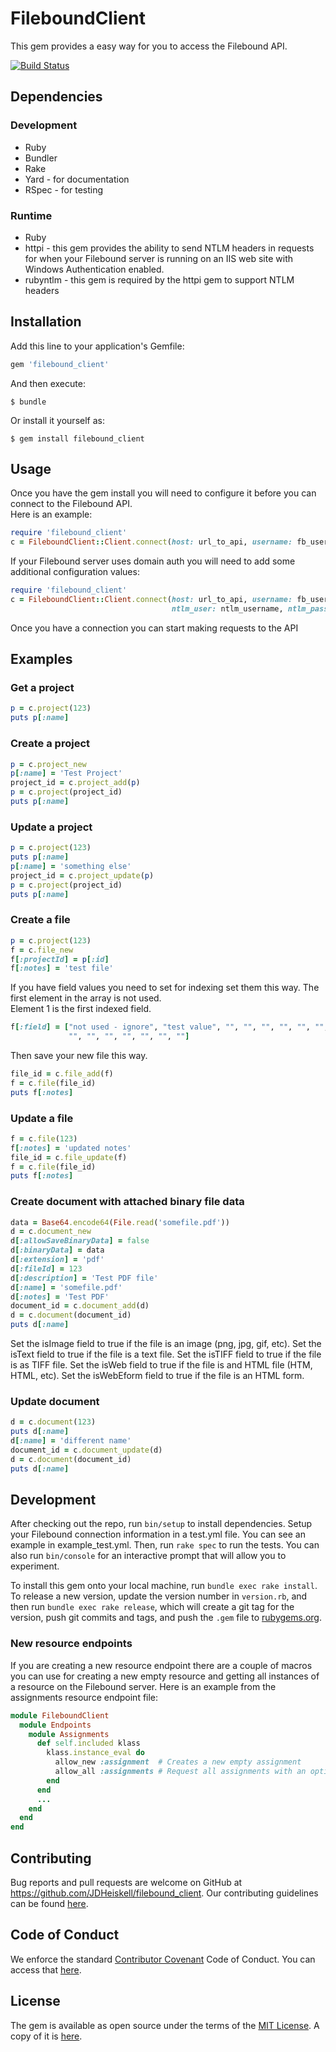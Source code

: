 # FileboundClient

This gem provides a easy way for you to access the Filebound API.

[![Build Status](https://travis-ci.org/JDHeiskell/filebound_client.svg?branch=master)](https://travis-ci.org/JDHeiskell/filebound_client)

## Dependencies

### Development
* Ruby
* Bundler
* Rake
* Yard - for documentation
* RSpec - for testing

### Runtime
* Ruby
* httpi - this gem provides the ability to send NTLM headers in requests for when your Filebound server is running
          on an IIS web site with Windows Authentication enabled.
* rubyntlm - this gem is required by the httpi gem to support NTLM headers

## Installation

Add this line to your application's Gemfile:

```ruby
gem 'filebound_client'
```

And then execute:

    $ bundle

Or install it yourself as:

    $ gem install filebound_client

## Usage

Once you have the gem install you will need to configure it before you can connect to the Filebound API.  
Here is an example:

```ruby
require 'filebound_client'
c = FileboundClient::Client.connect(host: url_to_api, username: fb_username, password: fb_password)
```

If your Filebound server uses domain auth you will need to add some additional configuration values:

```ruby
require 'filebound_client'
c = FileboundClient::Client.connect(host: url_to_api, username: fb_username, password: fb_password, use_ntlm: true, 
                                    ntlm_user: ntlm_username, ntlm_password: ntlm_password, ntlm_domain: ntlm_domain)
```

Once you have a connection you can start making requests to the API

## Examples

### Get a project

```ruby
p = c.project(123)
puts p[:name]
```

### Create a project

```ruby
p = c.project_new
p[:name] = 'Test Project'
project_id = c.project_add(p)
p = c.project(project_id)
puts p[:name]
```

### Update a project

```ruby
p = c.project(123)
puts p[:name]
p[:name] = 'something else'
project_id = c.project_update(p)
p = c.project(project_id)
puts p[:name]
```

### Create a file

```ruby
p = c.project(123)
f = c.file_new
f[:projectId] = p[:id]
f[:notes] = 'test file'
```

If you have field values you need to set for indexing set them this way.  The first element in the array is not used.  
Element 1 is the first indexed field.

```ruby
f[:field] = ["not used - ignore", "test value", "", "", "", "", "", "", "", "", "", "", "", "", 
             "", "", "", "", "", "", ""]
```

Then save your new file this way.

```ruby
file_id = c.file_add(f)
f = c.file(file_id)
puts f[:notes]
```

### Update a file

```ruby
f = c.file(123)
f[:notes] = 'updated notes'
file_id = c.file_update(f)
f = c.file(file_id)
puts f[:notes]
```

### Create document with attached binary file data

```ruby
data = Base64.encode64(File.read('somefile.pdf'))
d = c.document_new
d[:allowSaveBinaryData] = false
d[:binaryData] = data
d[:extension] = 'pdf'
d[:fileId] = 123
d[:description] = 'Test PDF file'
d[:name] = 'somefile.pdf'
d[:notes] = 'Test PDF'
document_id = c.document_add(d)
d = c.document(document_id)
puts d[:name]
```

Set the isImage field to true if the file is an image (png, jpg, gif, etc).
Set the isText field to true if the file is a text file.
Set the isTIFF field to true if the file is as TIFF file.
Set the isWeb field to true if the file is and HTML file (HTM, HTML, etc).
Set the isWebEform field to true if the file is an HTML form.

### Update document

```ruby
d = c.document(123)
puts d[:name]
d[:name] = 'different name'
document_id = c.document_update(d)
d = c.document(document_id)
puts d[:name]
```

## Development

After checking out the repo, run `bin/setup` to install dependencies. Setup your Filebound connection information
in a test.yml file.  You can see an example in example_test.yml.  Then, run `rake spec` to run the tests. 
You can also run `bin/console` for an interactive prompt that will allow you to experiment.

To install this gem onto your local machine, run `bundle exec rake install`. To release a new version, update the 
version number in `version.rb`, and then run `bundle exec rake release`, which will create a git tag for the version, 
push git commits and tags, and push the `.gem` file to [rubygems.org](https://rubygems.org).

### New resource endpoints

If you are creating a new resource endpoint there are a couple of macros you can use for creating a new empty
resource and getting all instances of a resource on the Filebound server.  Here is an example from the assignments 
resource endpoint file:

```ruby
module FileboundClient
  module Endpoints
    module Assignments
      def self.included klass
        klass.instance_eval do
          allow_new :assignment  # Creates a new empty assignment
          allow_all :assignments # Request all assignments with an optional filter query parameter
        end
      end
      ...
    end
  end
end
```


## Contributing

Bug reports and pull requests are welcome on GitHub at https://github.com/JDHeiskell/filebound_client.  Our contributing
guidelines can be found [here](./CONTRIBUTING.md).

## Code of Conduct

We enforce the standard [Contributor Covenant](https://www.contributor-covenant.org/) Code of Conduct.  You can access
that [here](./CODE_OF_CONDUCT.md).

## License

The gem is available as open source under the terms of the [MIT License](https://opensource.org/licenses/MIT). A copy
of it is [here](./LICENSE.txt).
